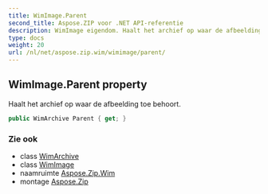 ```yaml
---
title: WimImage.Parent
second_title: Aspose.ZIP voor .NET API-referentie
description: WimImage eigendom. Haalt het archief op waar de afbeelding toe behoort.
type: docs
weight: 20
url: /nl/net/aspose.zip.wim/wimimage/parent/
---
```

## WimImage.Parent property

Haalt het archief op waar de afbeelding toe behoort.

```csharp
public WimArchive Parent { get; }
```

### Zie ook

* class [WimArchive](../../wimarchive/)
* class [WimImage](../)
* naamruimte [Aspose.Zip.Wim](../../wimimage/)
* montage [Aspose.Zip](../../../)


